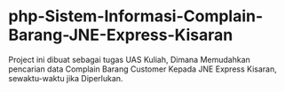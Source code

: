 # php-Sistem-Informasi-Complain-Barang-JNE-Express-Kisaran
Project ini dibuat sebagai tugas UAS Kuliah, Dimana Memudahkan pencarian data Complain Barang Customer Kepada JNE Express Kisaran, sewaktu-waktu jika Diperlukan.
